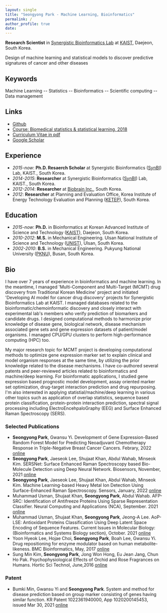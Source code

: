```yaml
---
layout: single
title: "Seongyong Park - Machine Learning, Bioinformatics"
permalink: /
author_profile: true
date:
---
```


**Research Scientist** in [Synergistic Bioinformatics Lab](http://synbi.kaist.ac.kr) at [KAIST](http://kaist.ac.kr), Daejeon, South Korea.

Design of machine learning and statistical models to discover predictive signatures of cancer and other diseases

## Keywords

Machine Learning -- Statistics -- Bioinformatics -- Scientific computing -- Data management

## Links

- [Github](https://github.com/psychemistz)
- [Course: Biomedical statistics & statistical learning, 2018](https://psychemistz.github.io/bis335-2018/)
- [Curriculum Vitae in pdf](https://raw.githubusercontent.com/psychemistz/profile/master/files/pdf/cv.pdf)
- [Google Scholar](https://scholar.google.com/citations?user=3GelV-YAAAAJ&hl=en)


## Experience
- *2015-now*: **Ph.D. Resaerch Scholar** at Synergistic Bioinformatics ([SynBI](https://synbi.kaist.ac.kr/)) Lab, KAIST., South Korea.
- *2014-2015*: **Researcher** at Synergistic Bioinformatics ([SynBI](https://synbi.kaist.ac.kr/)) Lab, KAIST., South Korea.
- *2012-2014*: **Researcher** at [Biobrain Inc.](https://biobrain.kr/), South Korea.
- *2012*: **Researcher** at Planning and Evaluation Office, Korea Institute of Energy Technology Evaluation and Planning ([KETEP](https://www.ketep.re.kr/)), South Korea.

## Education
- *2015-now*: **Ph.D.** in Bioinformatics at Korean Advanced Institute of Science and Technology ([KAIST](http://www.kaist.ac.kr)), Daejeon, South Korea.
- *2010-2012*: **M.S.** in Mechanical Engineering. Ulsan National Institute of Science and Technology ([UNIST](http://www.unist.ac.kr/)), Ulsan, South Korea.
- *2002-2010*: **B.S.** in Mechanical Engineering. Pukyung National University ([PKNU](http://www.pknu.ac.kr/)), Busan, South Korea.

## Bio
I have over 7 years of experience in bioinformatics and machine learning. In the meantime, I managed 'Multi-Component and Multi-Target (MCMT) drug discovery from Traditional Korean Medicine' project and initiated 'Developing AI model for cancer drug discovery' projects for Synergistic Bioinformatics Lab at KAIST. I managed databases related to the bioinformatic/chemoinformatic discovery and closely interact with experimental lab's members who verify prediction of biomarkers and candidate drugs. I designed computational methods to harmonize prior knowledge of disease gene, biological network, disease mechanism associated gene sets and gene expression datasets of patient/model organisms. I managed CPU/GPU clusters to perform high-performance computing (HPC) too. 

My major research topic for MCMT project is developing computational methods to optimize gene expression marker set to explain clinical and model organism responses at the same time, by utilizing the prior knowledge related to the disease mechanisms. I have co-authored several patents and peer-reviewed articles related to bioinformatics and machine/deep learning. For bioinformatic applications, I studied gene expression based prognostic model development, assay oriented marker set optimization, drug-target interaction prediction and drug repurposing. I'm also interested in applying statistial/machine/deep learning in various other topics such as application of overlap statistics, sequence based protein classification, protein-protein interaction prediction, spectral signal processing including ElectroEncehpaloGraphy (EEG) and Surface Enhanced Raman Spectroscopy (SERS).


### Selected Publications
- **Seongyong Park**, Gwansu Yi. Development of Gene Expression-Based Random Forest Model for Predicting Neoadjuvant Chemotherapy Response in Triple-Negative Breast Cancer Cancers. Febrary, 2022 [online](https://www.mdpi.com/2072-6694/14/4/881)
- **Seongyong Park**, Jaeseok Lee, Shujaat Khan, Abdul Wahab, Minseok Kim. SERSNet: Surface Enhanced Raman Spectroscopy based Bio-Molecule Detection using Deep Neural Network. Biosensors, November, 2021 [online](https://www.mdpi.com/2079-6374/11/12/490)
- **Seongyong Park**, Jaeseok Lee, Shujaat Khan, Abdul Wahab, Minseok Kim. Machine Learning-based Heavy Metal Ion Detection Using Surface-Enhanced Raman Spectroscopy. Sensors, January, 2022 [online](https://www.mdpi.com/1424-8220/22/2/596)
- Muhammad Usman, Shujaat Khan, **Seongyong Park**, Abdul Wahab. AFP-SRC: Identification of Antifreeze Proteins Using Sparse Representation Classifier. Neural Computing and Applications (NCA), September. 2021 [online](http://link.springer.com/article/10.1007/s00521-021-06558-7)
- Muhammad Usman, Shujaat Khan, **Seongyong Park**, Jeong-A Lee. AoP-LSE: Antioxidant Proteins Classification Using Deep Latent Space Encoding of Sequence Features. Current Issues in Molecular Biology: (Bioinformatics and Systems Biology section), October. 2021 [online](https://www.mdpi.com/1467-3045/43/3/105)
- Yoon Hyeok Lee, Hojae Choi, **Seongyong Park**, Boah Lee, Gwansu Yi. Drug repositioning for enzyme modulator based on human metabolite-likeness. BMC Bioinformatics, May, 2017 [online](https://bmcbioinformatics.biomedcentral.com/articles/10.1186/s12859-017-1637-5)
- Sung Min Kim, **Seongyong Park**, Jong Won Hong, Eu Jean Jang, Chun Ho Pak. Psychophysiological Effects of Orchid and Rose Fragrances on Humans. Hortic Sci Technol, June,2016 [online](https://doi.org/10.12972/kjhst.20160048)


### Patent
- Bumki Min, Gwansu Yi and **Seongyong Park**. System and method for disease prediction based on group marker consisting of genes having similar function. KR Patent 1022361940000, App 1020200145453, issued Mar 30, 2021 [online](http://doi.org/10.8080/1020200145453?urlappend=en)




<!--
- [ORCID](https://orcid.org/0000-0002-4073-3490)
- [Publons](https://publons.com/researcher/3743010/edouard-duchesnay/)
- [Zotero](https://www.zotero.org/edouard.duchesnay)
- [Habilitation thesis in pdf](https://raw.github.com/duchesnay/data/master/pdf/hdr_educhesnay.pdf)


## Education

- *2020*: **Habilitation** (for full professorship) in machine learning applied to neuroimaging ([pdf](https://raw.github.com/duchesnay/data/master/pdf/hdr_educhesnay.pdf)). [Paris-Saclay University](https://www.universite-paris-saclay.fr/en), France.
- *1999-2001*: **Ph.D.** in Image Processing at [LTSI](http://www.ltsi.univ-rennes1.fr/?q=en/node/269) (laboratory of signal and image processing). [Rennes 1 University](https://english.univ-rennes1.fr), France.
- *1997-1998*: **Master’s degree** in [Signal/Image Processing](https://formations.univ-rennes1.fr/formation/master-electronique-energie-electrique-automatique/master-mention-electronique-energie-0?studentstatus=113). [Rennes 1 University](https://english.univ-rennes1.fr), France.
- *1992-1997*: **Master’s degree** in Software Engineering. École Pour l’Informatique et les Techniques Avancées ([EPITA](http://www.epita.fr/international/)), Kremlin Bicêtre, France.

## Bio (IEEE style)

Edouard Duchesnay is a research director in data science at NeuroSpin, CEA, Paris-Saclay University, France. 
Since 2003 he is designing machine learning models to discover brain imaging signatures of mental disorders.
He explored dimension reduction and regularization strategies to overcome the “curse of dimensionality” caused by a large number of neuroimaging measurements. 
In 2019, he obtained a chair in Artificial Intelligence to develop transfer learning algorithms to bridge the gap between big (heterogeneous) and small (homogeneous) datasets.
He received his Ph.D. in 2001 and M.S. degree in 1998 in signal and image processing from Rennes 1 University (France). In 1997, he received his M.S. degree in software engineering from École Pour l’Informatique et les Techniques Avancées (France).


## Scientific impact

### Bibliometry

- Publications: 79(a), 131(b)
- Total Number of Citations: 24,576(a), 52,121(b)
- H-Index: 24(a), 29(b)

(a) [Publons](https://publons.com/researcher/3743010/edouard-duchesnay/) (Web of Science), (b) [Google scholar](https://scholar.google.fr/citations?user=mG6V3q4AAAAJ&hl=fr)

### Publications

- [Zotero](https://www.zotero.org/edouard.duchesnay)
- [Google Scholar](https://scholar.google.fr/citations?hl=fr&user=mG6V3q4AAAAJ&view_op=list_works&sortby=pubdate)


### Five most significant scientific articles

- A. De Pierrefeu, T. Löfstedt, C. Laidi, F. Hadj-Selem, J. Bourgin, T. Hajek, F. Spaniel, M. Kolenic, P. Ciuciu, N. Hamdani, M. Leboyer, T. Fovet, R. Jardri, J. Houenou, **E. Duchesnay** ``Identifying a neuroanatomical signature of schizophrenia, reproducible across sites and stages, using machine learning with structured sparsity'' In: Acta Psychiatrica Scandinavica, Wiley, 2018, 2018, pp.1 - 10 [(PDF)](https://hal-cea.archives-ouvertes.fr/cea-01883283).

- A. de Pierrefeu, T. Fovet, F. Hadj-Selem, T. Löfstedt, P. Ciuciu, S. Lefebvre, P. Thomas, R. Lopes, R. Jardri, and **E. Duchesnay**. ``Prediction of activation patterns preceding hallucinations in patients with schizophrenia using machine learning with structured sparsity''. Human Brain Mapping, Wiley, 2018, 39 (4), pp.1777 - 1788 [(PDF)](https://hal-cea.archives-ouvertes.fr/cea-01883271).

- F. Hadj-Selem, T. Lofstedt, E. Dohmatob, V. Frouin, M. Dubois, V. Guillemot, and **E. Duchesnay**. ''Continuation of Nesterov’s Smoothing for Regression with Structured Sparsity in High-Dimensional Neuroimaging``. IEEE Transactions on Medical Imaging [(PDF)](https://arxiv.org/abs/1605.09658) (April 2018) and [supplementary](https://hal-cea.archives-ouvertes.fr/cea-01324021v4/document).

- A. de Pierrefeu, T. Lofstedt, F. Hadj-Selem, M. Dubois, R. Jardri, T. Fovet, P. Ciuciu, V. Frouin, and **E. Duchesnay**. ``Structured Sparse Principal Components Analysis With the TV-Elastic Net Penalty''. IEEE Transactions on Medical Imaging, 2018, 37 (2), pp.396 - 407  [(PDF)](https://hal-cea.archives-ouvertes.fr/cea-01883278).

- F. Pedregosa, G. Varoquaux, A. Gramfort, V. Michel, B. Thirion, O. Grisel, M. Blondel, P. Prettenhofer, R. Weiss, V. Dubourg, J. Vanderplas, A. Passos, D. Cournapeau, M. Brucher, M. Perrot, and **E. Duchesnay**. “Scikit-learn: Machine Learning in Python”. In: Journal of Machine Learning Research 12.Oct (Jan. 2012).

### Grants 

 -   *2022-2026*: FAME (RHU). Improving FAMily members’ Experience in the ICU. PI: E Azoulay,**WP leader: E Duchesnay**, team budget: 547k€.

 -   *2020-2025*:  [Artificial Intelligence (AI) Chair](https://dataia.eu/index.php/en/actualites/resultats-de-lappel-anr-chaires-ia). Big2small Transfer Learning from Big data to Small Data: Leveraging Psychiatric Neuroimaging Biomarkers Discovery. **PI: E Duchesnay**, budget: 543k€.

 -   *2019-2024*:  [PsyCARE (RHU)](http://psy-care.fr). Preventing psychosis through personalized care. PI: MO Krebs,**WP leader: E Duchesnay**, team budget: 715k€.
 
-   *2018-2023*: [R-LiNK (H2020-SC1-2017, 754907)](https://rlink.eu.com/). Optimizing response to Li treatment through personalized evaluation of individuals with bipolar I disorder: the R-LiNK initiative. PI: F. Bellivier, **WP leader: E Duchesnay** and leader for the CEA, team budget: 800k€.

-   2014-2018: BIP-Li7 (ANR-14-CE15-0003). Therapeutic Lithium response
    in Bipolar Disorders and brain Lithium-7 NMR Spectroscopy Imaging at
    7 Tesla. PI: F Bellivier, WP leader:F Boumezbeur, Team budget:
    280k€.

-   *2011-2015*: MESCOG, (FP6 ERA-NET NEURON 01 EW1207). Mechanisms of
    Small Vessel Related Brain Damage and Cognitive Impairment:
    Integrating Imaging Findings from Genetic and Sporadic Disease. PI: M Dichgans, **WP
    co-leader: E Duchesnay**, team budget: 195k€.

-   *2012-2016*: BRAINOMICS (ANR-10-BINF-04). Methodological and software solutions for the integration of neuroimaging and genomic data. PI: V Frouin, **WP leader: E Duchesnay**, team budget: 800k€.

-   *2010-2013*: Karamétria (ANR-09-BLAN-0332). A unified framework for
    feature-based morphometry of the brain. **PI: E Duchesnay** with A Roche, team budget: 200k€.

-   *2007-2010*: AGIR (ANR-07-NEUR-0001). AGIR -- Autism: Genetic and
    Imaging Research. PI: M. Zilbovicius, **WP leader: E Duchesnay**, Team budget: 150k€.

-   *2007-Present*: Contribution to the CATI platform which is a
    national platform created by the French Alzheimer plan in 2011 to
    support multicenter neuroimaging studies (9M€ grant). PI: JF Mangin.

### Patent

[PCT/FR2010/050431](https://patentscope.wipo.int/search/en/detail.jsf?docId=WO2010103248):
Inventors: **Duchesnay, Edouard**; Paillere, Marie-Laure; Cachia,
Arnaud; Martinot, Jean-Luc; Artiges, Eric. ”Method for Developing an Information Prediction Device, Use Thereof, and Corresponding Storage Medium and Apparatus“.


## Teaching

I wrote a course on [Statistics and Machine Learning in Python](https://duchesnay.github.io/pystatsml), [github: Jupyter notebooks and python sources](https://github.com/duchesnay/pystatsml) and [pdf](https://raw.github.com/duchesnay/data/master/pdf/StatisticsMachineLearningPython.pdf).

I deliver lectures on machine learning/statistics in:

- *2019-Now* Introduction to AI: main algorithms of machine learning in Master 2 [radiophysique médicale](https://www.universite-paris-saclay.fr/formation/master/physique/m2-radiophysique-medicale) Paris-Saclay University.

- *2017-Now* Biostatistics 3rd year of CentralSupelec, Paris-Saclay University, head: Arthur Tenenhaus.
  
- *2018-Now* Machine learning in Master 2 Modelisations Statistiques Economique & Financieres [MoSeF](https://www.pantheonsorbonne.fr/diplomes/master-mosef), Panthéon Sorbonne Paris 1 University, head: Rania Hentati Kaffel.
 
- *2015-Now* Machine learning in Master 2 Innovation, marché et science des données [IMSD](https://www.universite-paris-saclay.fr/fr/formation/master/m2-innovation-marche-et-science-des-donnees-imsd-apprentissage#presentation-m2), Paris-Saclay University, head: Ekaterina Kalugina.

- *2019-2020* Machine learning in 2nd & 3rd years of EPITA, Kremlin-Bicètre, [Image processing option](https://www.epita.fr/nos-formations/diplome-ingenieur/cycle-ingenieur/les-majeures/#majeure-IMAGE), head: Elodie Puybareau and Guillaume Tochon.

- *2016-2017* Data analysis in Master 1 Mathématiques et applications, option "Ingénierie mathématique pour
  les sciences du vivant“, Paris Descartes University, head: Etienne Birmele.


## Supervision experience

### Ph.D.

- *2021-now*: Ilias Aitterrami together with Pietro Gori, Antoine Grigis and Jean-François Mangin.
- *2020-now*: Robin Louiset together with Pietro Gori and Antoine Grigis.
- *2019-now*: Anton Iftimovici, together with MO Krebs.
- *2019-now*: Benoit Dufumier together with Arthur Tenenhaus, Pietro Gori and Antoine Grigis.
- *2016-2019*: Amicie de Pierrefeu together with Philippe Ciuciu.
- *2008-2012*: Edith Lefloch is now research scientist at CEA, CNRGH Evry, France.
- *2009-2011*: Cecilia Damon together with JB Poline.


### Post-doc

- *2017-2019*: Pauline Favre, Post-doc, together with JF Mangin and J. Houenou.
- *2016*: Pietro Gori, Post-doc together with JF Mangin and J. Houenou. P. Gori is now Assistant Professor at Télécom ParisTech, Paris, France.
- *2013-2015* Fouad Hadj Selem, Post-doc, F. Hadj Selem is now research scientist at the Energy Transition Institute: VeDeCoM, France.
- *2013-2015*: Tommy Lofstedt, Post-doc. T. Lofstedt is now associate professor at Umea University, Sweden.

### Engineer

-   *2019-Now*: Julie victor together with Antoine Grigis.
-   *2013-2014*: Mathieu Dubois, Post-doc, M. Dubois is now research engineer at CEA Genoscope, Evry, France.
-   *2014*: Clémence Pinaud, Engineer trainee. C Pinaud is now engineer at [Dreems](https://dreem.com), Paris.
-   *2013-2014*: Jinpeng Li, Research Engineer. Jinpeng Li, Research Engineer. J. Li is now data scientist at Alibaba Cloud.

{% include base_path %

<h3 class="archive__subtitle">{{ site.data.ui-text[site.locale].recent_posts </h3>

{% for post in paginator.posts %
  {% include archive-single.html %
{% endfor %

{% include paginator.html %

-->
